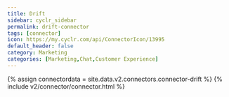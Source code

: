 ```yaml
---
title: Drift
sidebar: cyclr_sidebar
permalink: drift-connector
tags: [connector]
icon: https://my.cyclr.com/api/ConnectorIcon/13995
default_header: false
category: Marketing
categories: [Marketing,Chat,Customer Experience]
---
```

{% assign connectordata = site.data.v2.connectors.connector-drift %}
{% include v2/connector/connector.html %}	